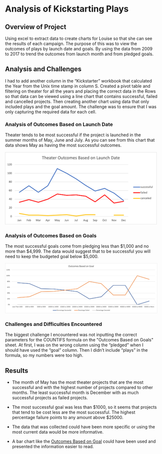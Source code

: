 # Analysis of Kickstarting Plays

## Overview of Project
Using excel to extract data to create charts for Louise so that she can see the results of each campaign. The purpose of this was to view the outcomes of plays by launch date and goals. By using the data from 2009 to 2017 to trend the outcomes from launch month and from pledged goals. 

## Analysis and Challenges
I had to add another column in the “Kickstarter” workbook that calculated the Year from the Unix time stamp in column S. Created a pivot table and filtering on theater for all the years and placing the correct data in the Rows so that data can be viewed using a line chart that contains successful, failed and cancelled projects. Then creating another chart using data that only included plays and the goal amount. The challenge was to ensure that I was only capturing the required data for each cell.

### Analysis of Outcomes Based on Launch Date
Theater tends to be most successful if the project is launched in the summer months of May, June and July. As you can see from this chart that data shows May as having the most successful outcomes.

![](Theater_Outcomes_vs_Launch.png)

### Analysis of Outcomes Based on Goals
The most successful goals come from pledging less than $1,000 and no more than $4,999. The data would suggest that to be successful you will need to keep the budgeted goal below $5,000.

![](Outcomes_vs_Goals.png)

### Challenges and Difficulties Encountered
The biggest challenge I encountered was not inputting the correct parameters for the COUNTIFS formula on the "Outcomes Based on Goals" sheet. At first, I was on the wrong column using the “pledged” when I should have used the “goal” column. Then I didn’t include “plays” in the formula, so my numbers were too high.   

## Results

- The month of May has the most theater projects that are the most successful and with the highest number of projects compared to other months. The least successful month is December with as much successful projects as failed projects. 

- The most successful goal was less than $1000, so it seems that projects that tend to be cost less are the most successful. The highest percentage failure points to any amount above $25000.

- The data that was collected could have been more specific or using the most current data would be more informative. 

- A bar chart like the [Outcomes Based on Goal](https://github.com/princetonduarte/kickstarter-analysis/blob/b211a2625b40c87e651b23da4d9f55ab1b94fcbb/Outcomes_vs_Goals_column.png) could have been used and presented the information easier to read.
